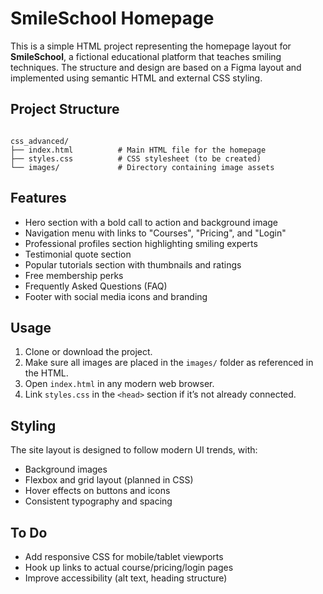 # SmileSchool Homepage

This is a simple HTML project representing the homepage layout for **SmileSchool**, a fictional educational platform that teaches smiling techniques. The structure and design are based on a Figma layout and implemented using semantic HTML and external CSS styling.

##  Project Structure

```

css_advanced/
├── index.html          # Main HTML file for the homepage
├── styles.css          # CSS stylesheet (to be created)
└── images/             # Directory containing image assets

```

##  Features

- Hero section with a bold call to action and background image
- Navigation menu with links to "Courses", "Pricing", and "Login"
- Professional profiles section highlighting smiling experts
- Testimonial quote section
- Popular tutorials section with thumbnails and ratings
- Free membership perks
- Frequently Asked Questions (FAQ)
- Footer with social media icons and branding

## Usage

1. Clone or download the project.
2. Make sure all images are placed in the `images/` folder as referenced in the HTML.
3. Open `index.html` in any modern web browser.
4. Link `styles.css` in the `<head>` section if it’s not already connected.

## Styling

The site layout is designed to follow modern UI trends, with:
- Background images
- Flexbox and grid layout (planned in CSS)
- Hover effects on buttons and icons
- Consistent typography and spacing

## To Do

- Add responsive CSS for mobile/tablet viewports
- Hook up links to actual course/pricing/login pages
- Improve accessibility (alt text, heading structure)